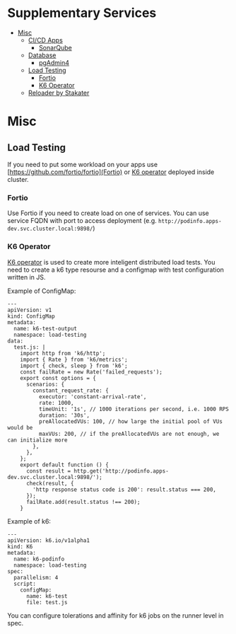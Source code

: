 
# Supplementary Services

- [Misc](#misc)
  - [CI/CD Apps](#cicd-apps)
    - [SonarQube](#sonarqube)
  - [Database](#database)
    - [pgAdmin4](#pgadmin4)
  - [Load Testing](#load-testing)
    - [Fortio](#fortio)
    - [K6 Operator](#k6-operator)
  - [Reloader by Stakater](#reloader-by-stakater)

# Misc

## Load Testing
If you need to put some workload on your apps use [https://github.com/fortio/fortio](Fortio) or [K6 operator](https://github.com/grafana/k6-operator) deployed inside cluster.

### Fortio
Use Fortio if you need to create load on one of services. You can use service FQDN with port to access deployment (e.g. `http://podinfo.apps-dev.svc.cluster.local:9898/`)

### K6 Operator
[K6 operator](https://github.com/grafana/k6-operator) is used to create more inteligent distributed load tests. You need to create a k6 type resourse and a configmap with test configuration written in JS.

Example of ConfigMap:
```
---
apiVersion: v1
kind: ConfigMap
metadata:
  name: k6-test-output
  namespace: load-testing
data:
  test.js: |
    import http from 'k6/http';
    import { Rate } from 'k6/metrics';
    import { check, sleep } from 'k6';
    const failRate = new Rate('failed_requests');
    export const options = {
      scenarios: {
        constant_request_rate: {
          executor: 'constant-arrival-rate',
          rate: 1000,
          timeUnit: '1s', // 1000 iterations per second, i.e. 1000 RPS
          duration: '30s',
          preAllocatedVUs: 100, // how large the initial pool of VUs would be
          maxVUs: 200, // if the preAllocatedVUs are not enough, we can initialize more
        },
      },
    };
    export default function () {
      const result = http.get('http://podinfo.apps-dev.svc.cluster.local:9898/');
      check(result, {
        'http response status code is 200': result.status === 200,
      });
      failRate.add(result.status !== 200);
    }
```

Example of k6:
```
---
apiVersion: k6.io/v1alpha1
kind: K6
metadata:
  name: k6-podinfo
  namespace: load-testing
spec:
  parallelism: 4
  script:
    configMap:
      name: k6-test
      file: test.js
```

You can configure tolerations and affinity for k6 jobs on the runner level in spec.